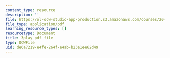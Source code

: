 ```yaml
---
content_type: resource
description: ''
file: https://ol-ocw-studio-app-production.s3.amazonaws.com/courses/20-219-becoming-the-next-bill-nye-writing-and-hosting-the-educational-show-january-iap-2015/de6a7219e4fe264fe4abb23e1ee62d49_rCG6r6gotZQ.pdf
file_type: application/pdf
learning_resource_types: []
resourcetype: Document
title: 3play pdf file
type: OCWFile
uid: de6a7219-e4fe-264f-e4ab-b23e1ee62d49
---
```

